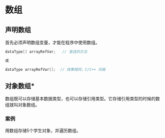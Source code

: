 # 数组

## 声明数组

首先必须声明数组变量，才能在程序中使用数组。

```java
dataType[] arrayRefVar;   // 首选的方法

或

dataType arrayRefVar[];  // 效果相同，C/C++ 风格
```

## 对象数组*

数组既可以存储基本数据类型，也可以存储引用类型。它存储引用类型的时候的数组就叫对象数组。

### 案例

用数组存储5个学生对象，并遍历数组。
